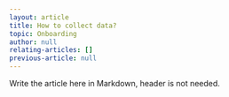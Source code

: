 ```yaml
---
layout: article
title: How to collect data?
topic: Onboarding
author: null
relating-articles: []
previous-article: null
---
```


Write the article here in Markdown, header is not needed.